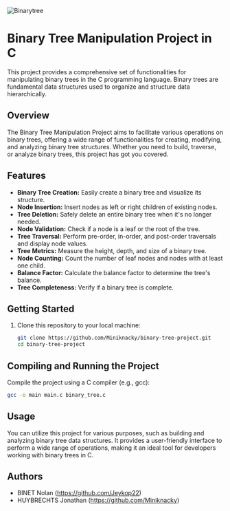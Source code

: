 ![Binarytree](https://image.noelshack.com/fichiers/2024/02/1/1704711654-dall-e-2024-01-08-12-00-13-a-vintage-style-photograph-featuring-an-old-fashioned-computer-on-a-wooden-desk-the-computer-screen-displays-a-binary-tree-data-structure-with-clear.jpg)

# Binary Tree Manipulation Project in C

This project provides a comprehensive set of functionalities for manipulating binary trees in the C programming language. Binary trees are fundamental data structures used to organize and structure data hierarchically.

## Overview

The Binary Tree Manipulation Project aims to facilitate various operations on binary trees, offering a wide range of functionalities for creating, modifying, and analyzing binary tree structures. Whether you need to build, traverse, or analyze binary trees, this project has got you covered.

## Features

- **Binary Tree Creation:** Easily create a binary tree and visualize its structure.
- **Node Insertion:** Insert nodes as left or right children of existing nodes.
- **Tree Deletion:** Safely delete an entire binary tree when it's no longer needed.
- **Node Validation:** Check if a node is a leaf or the root of the tree.
- **Tree Traversal:** Perform pre-order, in-order, and post-order traversals and display node values.
- **Tree Metrics:** Measure the height, depth, and size of a binary tree.
- **Node Counting:** Count the number of leaf nodes and nodes with at least one child.
- **Balance Factor:** Calculate the balance factor to determine the tree's balance.
- **Tree Completeness:** Verify if a binary tree is complete.

## Getting Started

1. Clone this repository to your local machine:

   ```bash
   git clone https://github.com/Miniknacky/binary-tree-project.git
   cd binary-tree-project

## Compiling and Running the Project

Compile the project using a C compiler (e.g., gcc):

```bash
gcc -o main main.c binary_tree.c
```

## Usage

You can utilize this project for various purposes, such as building and analyzing binary tree data structures. It provides a user-friendly interface to perform a wide range of operations, making it an ideal tool for developers working with binary trees in C.

## Authors

- BINET Nolan (https://github.com/Jeykop22)
- HUYBRECHTS Jonathan (https://github.com/Miniknacky)


